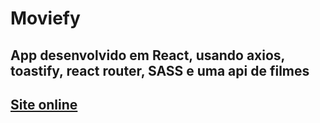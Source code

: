 # Moviefy

## App desenvolvido em React, usando axios, toastify, react router, SASS e uma api de filmes

## [Site online](https://moviefy01.netlify.app/)
